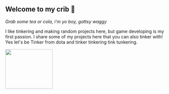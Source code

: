 ## Welcome to my crib 🛌

*Grab some tea or cola, i'm yo boy, gattsy waggy*

I like tinkering and making random projects here, but game developing is my first passion. I share some of my projects here that you can also tinker with! Yes let's be Tinker from dota and tinker tinkering tink tunkering.

<img src="https://cdn.akamai.steamstatic.com/apps/dota2/videos/dota_react/heroes/renders/tinker.png" width="150" height="125">


<!--
**Gattskii/Gattskii** is a ✨ _special_ ✨ repository because its `README.md` (this file) appears on your GitHub profile.

Here are some ideas to get you started:

- 🔭 I’m currently working on ...
- 🌱 I’m currently learning ...
- 👯 I’m looking to collaborate on ...
- 🤔 I’m looking for help with ...
- 💬 Ask me about ...
- 📫 How to reach me: ...
- 😄 Pronouns: ...
- ⚡ Fun fact: ...
-->
